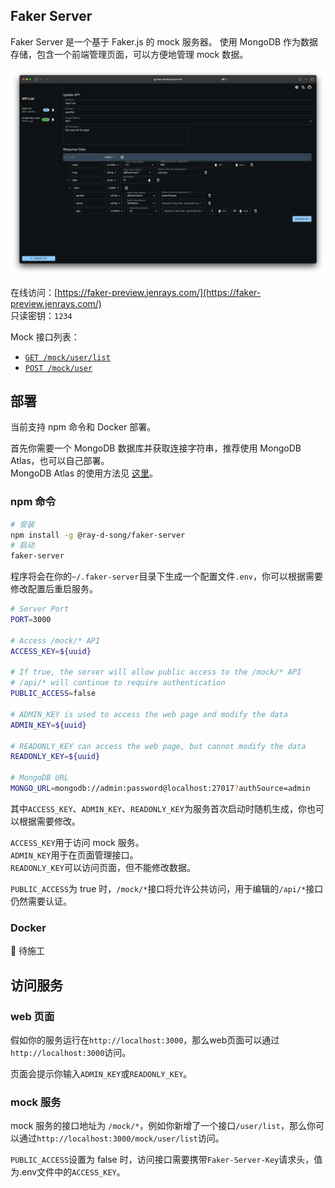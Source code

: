 ## Faker Server

Faker Server 是一个基于 Faker.js 的 mock 服务器。
使用 MongoDB 作为数据存储，包含一个前端管理页面，可以方便地管理 mock 数据。

![Faker Server](https://raw.githubusercontent.com/ray-d-song/faker-server/main/docs/static/preview.png)

在线访问：[https://faker-preview.jenrays.com/](https://faker-preview.jenrays.com/)  
只读密钥：`1234`

Mock 接口列表：

- [`GET /mock/user/list`](https://faker-preview.jenrays.com/mock/user/list)
- [`POST /mock/user`](https://faker-preview.jenrays.com/mock/user)

## 部署

当前支持 npm 命令和 Docker 部署。

首先你需要一个 MongoDB 数据库并获取连接字符串，推荐使用 MongoDB Atlas，也可以自己部署。  
MongoDB Atlas 的使用方法见 [这里](https://github.com/ray-d-song/faker-server/blob/main/docs/zh_CN/mongodb-atlas.md)。

### npm 命令

```bash
# 安装
npm install -g @ray-d-song/faker-server
# 启动
faker-server
```

程序将会在你的`~/.faker-server`目录下生成一个配置文件`.env`，你可以根据需要修改配置后重启服务。

```bash
# Server Port
PORT=3000

# Access /mock/* API
ACCESS_KEY=${uuid}

# If true, the server will allow public access to the /mock/* API
# /api/* will continue to require authentication
PUBLIC_ACCESS=false

# ADMIN_KEY is used to access the web page and modify the data
ADMIN_KEY=${uuid}

# READONLY_KEY can access the web page, but cannot modify the data
READONLY_KEY=${uuid}

# MongoDB URL
MONGO_URL=mongodb://admin:password@localhost:27017?authSource=admin
```

其中`ACCESS_KEY`、`ADMIN_KEY`、`READONLY_KEY`为服务首次启动时随机生成，你也可以根据需要修改。

`ACCESS_KEY`用于访问 mock 服务。  
`ADMIN_KEY`用于在页面管理接口。  
`READONLY_KEY`可以访问页面，但不能修改数据。

`PUBLIC_ACCESS`为 true 时，`/mock/*`接口将允许公共访问，用于编辑的`/api/*`接口仍然需要认证。

### Docker

🚧 待施工

## 访问服务

### web 页面

假如你的服务运行在`http://localhost:3000`，那么web页面可以通过`http://localhost:3000`访问。

页面会提示你输入`ADMIN_KEY`或`READONLY_KEY`。

### mock 服务

mock 服务的接口地址为 `/mock/*`，例如你新增了一个接口`/user/list`，那么你可以通过`http://localhost:3000/mock/user/list`访问。

`PUBLIC_ACCESS`设置为 false 时，访问接口需要携带`Faker-Server-Key`请求头，值为.env文件中的`ACCESS_KEY`。
